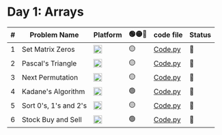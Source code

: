 # Day 1: Arrays



| # | Problem Name | Platform |**🟢🟡🔴**|code file| Status |
|--|-----------------------------|----------|----|--------|--------|
| 1 |Set Matrix Zeros| <img src="https://upload.wikimedia.org/wikipedia/commons/1/19/LeetCode_logo_black.png" alt="LeetCode" width="20"/> |🟡|[Code.py]()|🔲 |
| 2 | Pascal's Triangle| <img src="https://upload.wikimedia.org/wikipedia/commons/1/19/LeetCode_logo_black.png" alt="LeetCode" width="20"/> |🟡|[Code.py]()|🔲 |
| 3 | Next Permutation| <img src="https://upload.wikimedia.org/wikipedia/commons/1/19/LeetCode_logo_black.png" alt="LeetCode" width="20"/> |🟡|[Code.py]()|🔲 |
| 4 | Kadane's Algorithm| <img src="https://upload.wikimedia.org/wikipedia/commons/1/19/LeetCode_logo_black.png" alt="LeetCode" width="20"/> |🟢|[Code.py]()|🔲 |
| 5 | Sort 0's, 1's and 2's| <img src="https://upload.wikimedia.org/wikipedia/commons/1/19/LeetCode_logo_black.png" alt="LeetCode" width="20"/>|🟡|[Code.py]()|🔲 |
| 6 | Stock Buy and Sell| <img src="https://upload.wikimedia.org/wikipedia/commons/1/19/LeetCode_logo_black.png" alt="LeetCode" width="20"/> |🟢|[Code.py]()|🔲 |

